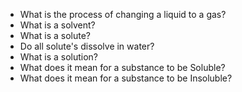 * What is the process of changing a liquid to a gas?
* What is a solvent?
* What is a solute?
* Do all solute's dissolve in water?
* What is a solution?
* What does it mean for a substance to be Soluble?
* What does it mean for a substance to be Insoluble?
